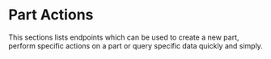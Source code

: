 # Part Actions

This sections lists endpoints which can be used to create a new part, perform specific actions on a part or query specific data quickly and simply. 
